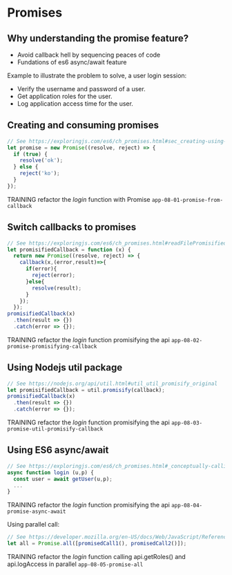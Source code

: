 # Promises

## Why understanding the promise feature?

- Avoid callback hell by sequencing peaces of code
- Fundations of es6 async/await feature

Example to illustrate the problem to solve, a user login session:

- Verify the username and password of a user.
- Get application roles for the user.
- Log application access time for the user.

## Creating and consuming promises

```javascript
// See https://exploringjs.com/es6/ch_promises.html#sec_creating-using-promises
let promise = new Promise((resolve, reject) => {
  if (true) {
    resolve('ok');
  } else {
    reject('ko');
  }
});
```

TRAINING refactor the _login_ function with Promise `app-08-01-promise-from-callback`

## Switch callbacks to promises

```javascript
// See https://exploringjs.com/es6/ch_promises.html#readFilePromisified
let promisifiedCallback = function (x) {
  return new Promise((resolve, reject) => {
    callback(x,(error,result)=>{
      if(error){
        reject(error);
      }else{
        resolve(result);
      }
    });
  });
promisifiedCallback(x)
  .then(result => {})
  .catch(error => {});
```

TRAINING refactor the _login_ function promisifying the api `app-08-02-promise-promisifying-callback`

## Using Nodejs util package

```javascript
// See https://nodejs.org/api/util.html#util_util_promisify_original
let promisifiedCallback = util.promisify(callback);
promisifiedCallback(x)
  .then(result => {})
  .catch(error => {});
```

TRAINING refactor the _login_ function promisifying the api `app-08-03-promise-util-promisify-callback`

## Using ES6 async/await

```javascript
// See https://exploringjs.com/es6/ch_promises.html#_conceptually-calling-a-promise-based-function-is-blocking
async function login (u,p) {
  const user = await getUser(u,p);
  ...
}
```

TRAINING refactor the _login_ function promisifying the api `app-08-04-promise-async-await`

Using parallel call:

```javascript
// See https://developer.mozilla.org/en-US/docs/Web/JavaScript/Reference/Global_Objects/Promise/all
let all = Promise.all([promisedCall1(), promisedCall2()]);
```

TRAINING refactor the _login_ function calling api.getRoles() and api.logAccess in parallel `app-08-05-promise-all`
